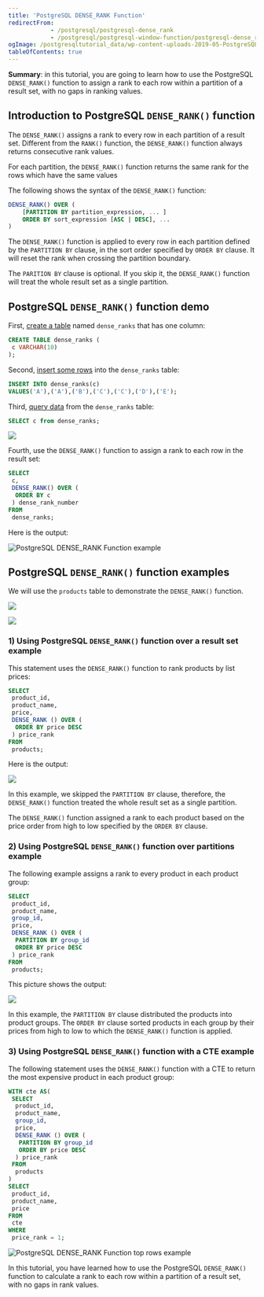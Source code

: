```yaml
---
title: 'PostgreSQL DENSE_RANK Function'
redirectFrom:
            - /postgresql/postgresql-dense_rank 
            - /postgresql/postgresql-window-function/postgresql-dense_rank-function
ogImage: /postgresqltutorial_data/wp-content-uploads-2019-05-PostgreSQL-DENSE_RANK-Function-Sample-Table.png
tableOfContents: true
---
```


**Summary**: in this tutorial, you are going to learn how to use the PostgreSQL `DENSE_RANK()` function to assign a rank to each row within a partition of a result set, with no gaps in ranking values.

## Introduction to PostgreSQL `DENSE_RANK()` function

The `DENSE_RANK()` assigns a rank to every row in each partition of a result set. Different from the `RANK()` function, the `DENSE_RANK()` function always returns consecutive rank values.

For each partition, the `DENSE_RANK()` function returns the same rank for the rows which have the same values

The following shows the syntax of the `DENSE_RANK()` function:

```sql
DENSE_RANK() OVER (
    [PARTITION BY partition_expression, ... ]
    ORDER BY sort_expression [ASC | DESC], ...
)
```

The `DENSE_RANK()` function is applied to every row in each partition defined by the `PARTITION BY` clause, in the sort order specified by `ORDER BY` clause. It will reset the rank when crossing the partition boundary.

The `PARITION BY` clause is optional. If you skip it, the `DENSE_RANK()` function will treat the whole result set as a single partition.

## PostgreSQL `DENSE_RANK()` function demo

First, [create a table](/postgresql/postgresql-create-table) named `dense_ranks` that has one column:

```sql
CREATE TABLE dense_ranks (
 c VARCHAR(10)
);
```

Second, [insert some rows](/postgresql/postgresql-insert) into the `dense_ranks` table:

```sql
INSERT INTO dense_ranks(c)
VALUES('A'),('A'),('B'),('C'),('C'),('D'),('E');
```

Third, [query data](/postgresql/postgresql-select) from the `dense_ranks` table:

```sql
SELECT c from dense_ranks;
```

![](/postgresqltutorial_data/wp-content-uploads-2019-05-PostgreSQL-DENSE_RANK-Function-Sample-Table.png)

Fourth, use the `DENSE_RANK()` function to assign a rank to each row in the result set:

```sql
SELECT
 c,
 DENSE_RANK() OVER (
  ORDER BY c
 ) dense_rank_number
FROM
 dense_ranks;
```

Here is the output:

![PostgreSQL DENSE_RANK Function example](/postgresqltutorial_data/wp-content-uploads-2019-05-PostgreSQL-DENSE_RANK-Function-example.png)

## PostgreSQL `DENSE_RANK()` function examples

We will use the `products` table to demonstrate the `DENSE_RANK()` function.

![](/postgresqltutorial_data/wp-content-uploads-2016-06-products_product_groups_tables.png)

![](/postgresqltutorial_data/wp-content-uploads-2019-05-products-table-sample-data.png)

### 1) Using PostgreSQL `DENSE_RANK()` function over a result set example

This statement uses the `DENSE_RANK()` function to rank products by list prices:

```sql
SELECT
 product_id,
 product_name,
 price,
 DENSE_RANK () OVER (
  ORDER BY price DESC
 ) price_rank
FROM
 products;
```

Here is the output:

![](/postgresqltutorial_data/wp-content-uploads-2019-05-PostgreSQL-DENSE_RANK-Function-over-a-result-set.png)

In this example, we skipped the `PARTITION BY` clause, therefore, the `DENSE_RANK()` function treated the whole result set as a single partition.

The `DENSE_RANK()` function assigned a rank to each product based on the price order from high to low specified by the `ORDER BY` clause.

### 2) Using PostgreSQL `DENSE_RANK()` function over partitions example

The following example assigns a rank to every product in each product group:

```sql
SELECT
 product_id,
 product_name,
 group_id,
 price,
 DENSE_RANK () OVER (
  PARTITION BY group_id
  ORDER BY price DESC
 ) price_rank
FROM
 products;
```

This picture shows the output:

![](/postgresqltutorial_data/wp-content-uploads-2019-05-PostgreSQL-DENSE_RANK-Function-over-a-partition.png)

In this example, the `PARTITION BY` clause distributed the products into product groups. The `ORDER BY` clause sorted products in each group by their prices from high to low to which the `DENSE_RANK()` function is applied.

### 3) Using PostgreSQL `DENSE_RANK()` function with a CTE example

The following statement uses the `DENSE_RANK()` function with a CTE to return the most expensive product in each product group:

```sql
WITH cte AS(
 SELECT
  product_id,
  product_name,
  group_id,
  price,
  DENSE_RANK () OVER (
   PARTITION BY group_id
   ORDER BY price DESC
  ) price_rank
 FROM
  products
)
SELECT
 product_id,
 product_name,
 price
FROM
 cte
WHERE
 price_rank = 1;
```

![PostgreSQL DENSE_RANK Function top rows example](/postgresqltutorial_data/wp-content-uploads-2019-05-PostgreSQL-DENSE_RANK-Function-top-rows-example.png)

In this tutorial, you have learned how to use the PostgreSQL `DENSE_RANK()` function to calculate a rank to each row within a partition of a result set, with no gaps in rank values.
